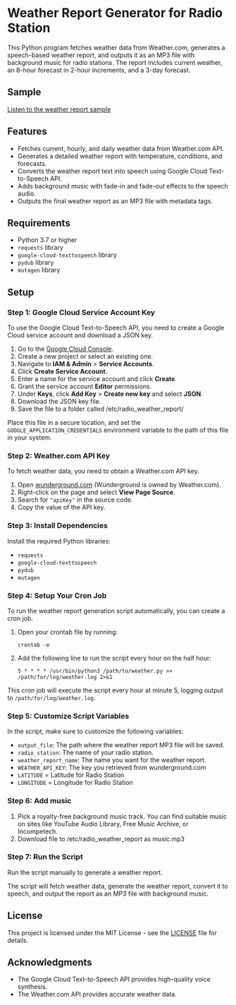 # Weather Report Generator for Radio Station

This Python program fetches weather data from Weather.com, generates a speech-based weather report, and outputs it as an MP3 file with background music for radio stations. The report includes current weather, an 8-hour forecast in 2-hour increments, and a 3-day forecast.
## Sample
[Listen to the weather report sample](https://raw.github.com/TannerNelson16/radio_weather_report/master/sample/weather_update.mp3)


## Features
- Fetches current, hourly, and daily weather data from Weather.com API.
- Generates a detailed weather report with temperature, conditions, and forecasts.
- Converts the weather report text into speech using Google Cloud Text-to-Speech API.
- Adds background music with fade-in and fade-out effects to the speech audio.
- Outputs the final weather report as an MP3 file with metadata tags.

## Requirements
- Python 3.7 or higher
- `requests` library
- `google-cloud-texttospeech` library
- `pydub` library
- `mutagen` library

## Setup

### Step 1: Google Cloud Service Account Key
To use the Google Cloud Text-to-Speech API, you need to create a Google Cloud service account and download a JSON key.

1. Go to the [Google Cloud Console](https://console.cloud.google.com/).
2. Create a new project or select an existing one.
3. Navigate to **IAM & Admin** > **Service Accounts**.
4. Click **Create Service Account**.
5. Enter a name for the service account and click **Create**.
6. Grant the service account **Editor** permissions.
7. Under **Keys**, click **Add Key** > **Create new key** and select **JSON**.
8. Download the JSON key file.
9. Save the file to a folder called /etc/radio_weather_report/

Place this file in a secure location, and set the `GOOGLE_APPLICATION_CREDENTIALS` environment variable to the path of this file in your system.

### Step 2: Weather.com API Key
To fetch weather data, you need to obtain a Weather.com API key.

1. Open [wunderground.com](https://www.wunderground.com) (Wunderground is owned by Weather.com).
2. Right-click on the page and select **View Page Source**.
3. Search for `"apiKey"` in the source code.
4. Copy the value of the API key.

### Step 3: Install Dependencies
Install the required Python libraries:

- `requests`
- `google-cloud-texttospeech`
- `pydub`
- `mutagen`

### Step 4: Setup Your Cron Job
To run the weather report generation script automatically, you can create a cron job.

1. Open your crontab file by running:

   `crontab -e`

2. Add the following line to run the script every hour on the half hour:

   `5 * * * * /usr/bin/python3 /path/to/weather.py >> /path/for/log/weather.log 2>&1`

This cron job will execute the script every hour at minute 5, logging output to `/path/for/log/weather.log`.

### Step 5: Customize Script Variables
In the script, make sure to customize the following variables:
- `output_file`: The path where the weather report MP3 file will be saved.
- `radio_station`: The name of your radio station.
- `weather_report_name`: The name you want for the weather report.
- `WEATHER_API_KEY`: The key you retrieved from wunderground.com
- `LATITUDE` = Latitude for Radio Station
- `LONGITUDE` = Longitude for Radio Station

### Step 6: Add music
1. Pick a royalty-free background music track. You can find suitable music on sites like YouTube Audio Library, Free Music Archive, or Incompetech.
2. Download file to /etc/radio_weather_report as music.mp3
### Step 7: Run the Script
Run the script manually to generate a weather report.

The script will fetch weather data, generate the weather report, convert it to speech, and output the report as an MP3 file with background music.

## License
This project is licensed under the MIT License - see the [LICENSE](LICENSE) file for details.

## Acknowledgments
- The Google Cloud Text-to-Speech API provides high-quality voice synthesis.
- The Weather.com API provides accurate weather data.
